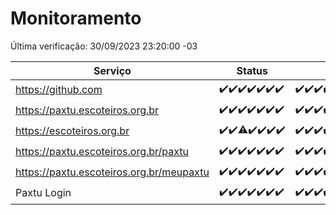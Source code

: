 # Monitoramento

Última verificação: 30/09/2023 23:20:00 -03

|Serviço|Status|Últimas 24h|
|---|---|---|
|https://github.com|<span title="2023-09-24: OK=24">✔️</span><span title="2023-09-25: OK=24">✔️</span><span title="2023-09-26: OK=24">✔️</span><span title="2023-09-27: OK=24">✔️</span><span title="2023-09-28: OK=24">✔️</span><span title="2023-09-29: OK=24">✔️</span><span title="2023-09-30: OK=3">✔️</span>|<span title="30/09/2023 00:06:00 -03 : 200">✔️</span><span title="30/09/2023 01:07:00 -03 : 200">✔️</span><span title="30/09/2023 02:04:00 -03 : 200">✔️</span><span title="30/09/2023 03:07:00 -03 : 200">✔️</span><span title="30/09/2023 04:03:00 -03 : 200">✔️</span><span title="30/09/2023 05:06:00 -03 : 200">✔️</span><span title="30/09/2023 06:03:00 -03 : 200">✔️</span><span title="30/09/2023 07:04:00 -03 : 200">✔️</span><span title="30/09/2023 08:03:00 -03 : 200">✔️</span><span title="30/09/2023 09:09:00 -03 : 200">✔️</span><span title="30/09/2023 10:04:00 -03 : 200">✔️</span><span title="30/09/2023 11:02:00 -03 : 200">✔️</span><span title="30/09/2023 12:04:00 -03 : 200">✔️</span><span title="30/09/2023 13:06:00 -03 : 200">✔️</span><span title="30/09/2023 14:02:00 -03 : 200">✔️</span><span title="30/09/2023 15:06:00 -03 : 200">✔️</span><span title="30/09/2023 16:02:00 -03 : 200">✔️</span><span title="30/09/2023 17:04:00 -03 : 200">✔️</span><span title="30/09/2023 18:02:00 -03 : 200">✔️</span><span title="30/09/2023 19:03:00 -03 : 200">✔️</span><span title="30/09/2023 20:03:00 -03 : 200">✔️</span><span title="30/09/2023 21:33:00 -03 : 200">✔️</span><span title="30/09/2023 22:51:00 -03 : 200">✔️</span><span title="30/09/2023 23:20:00 -03 : 200">✔️</span>|
|https://paxtu.escoteiros.org.br|<span title="2023-09-24: OK=24">✔️</span><span title="2023-09-25: OK=24">✔️</span><span title="2023-09-26: OK=24">✔️</span><span title="2023-09-27: OK=24">✔️</span><span title="2023-09-28: OK=24">✔️</span><span title="2023-09-29: OK=24">✔️</span><span title="2023-09-30: OK=3">✔️</span>|<span title="30/09/2023 00:06:00 -03 : 200">✔️</span><span title="30/09/2023 01:07:00 -03 : 200">✔️</span><span title="30/09/2023 02:04:00 -03 : 200">✔️</span><span title="30/09/2023 03:07:00 -03 : 200">✔️</span><span title="30/09/2023 04:03:00 -03 : 200">✔️</span><span title="30/09/2023 05:06:00 -03 : 200">✔️</span><span title="30/09/2023 06:03:00 -03 : 200">✔️</span><span title="30/09/2023 07:04:00 -03 : 200">✔️</span><span title="30/09/2023 08:03:00 -03 : 200">✔️</span><span title="30/09/2023 09:09:00 -03 : 200">✔️</span><span title="30/09/2023 10:04:00 -03 : 200">✔️</span><span title="30/09/2023 11:02:00 -03 : 200">✔️</span><span title="30/09/2023 12:04:00 -03 : 200">✔️</span><span title="30/09/2023 13:06:00 -03 : 200">✔️</span><span title="30/09/2023 14:02:00 -03 : 200">✔️</span><span title="30/09/2023 15:06:00 -03 : 200">✔️</span><span title="30/09/2023 16:02:00 -03 : 200">✔️</span><span title="30/09/2023 17:04:00 -03 : 200">✔️</span><span title="30/09/2023 18:02:00 -03 : 200">✔️</span><span title="30/09/2023 19:03:00 -03 : 200">✔️</span><span title="30/09/2023 20:03:00 -03 : 200">✔️</span><span title="30/09/2023 21:33:00 -03 : 200">✔️</span><span title="30/09/2023 22:51:00 -03 : 200">✔️</span><span title="30/09/2023 23:20:00 -03 : 200">✔️</span>|
|https://escoteiros.org.br|<span title="2023-09-24: OK=24">✔️</span><span title="2023-09-25: OK=24">✔️</span><span title="2023-09-26: OK=23, Falhas=1">⚠️</span><span title="2023-09-27: OK=24">✔️</span><span title="2023-09-28: OK=24">✔️</span><span title="2023-09-29: OK=24">✔️</span><span title="2023-09-30: OK=3">✔️</span>|<span title="30/09/2023 00:06:00 -03 : 200">✔️</span><span title="30/09/2023 01:07:00 -03 : 200">✔️</span><span title="30/09/2023 02:04:00 -03 : 200">✔️</span><span title="30/09/2023 03:07:00 -03 : 200">✔️</span><span title="30/09/2023 04:03:00 -03 : 200">✔️</span><span title="30/09/2023 05:06:00 -03 : 200">✔️</span><span title="30/09/2023 06:03:00 -03 : 200">✔️</span><span title="30/09/2023 07:04:00 -03 : 200">✔️</span><span title="30/09/2023 08:03:00 -03 : 200">✔️</span><span title="30/09/2023 09:09:00 -03 : 200">✔️</span><span title="30/09/2023 10:04:00 -03 : 200">✔️</span><span title="30/09/2023 11:02:00 -03 : 200">✔️</span><span title="30/09/2023 12:04:00 -03 : 200">✔️</span><span title="30/09/2023 13:06:00 -03 : 200">✔️</span><span title="30/09/2023 14:02:00 -03 : 200">✔️</span><span title="30/09/2023 15:06:00 -03 : 200">✔️</span><span title="30/09/2023 16:02:00 -03 : 200">✔️</span><span title="30/09/2023 17:04:00 -03 : 200">✔️</span><span title="30/09/2023 18:02:00 -03 : 200">✔️</span><span title="30/09/2023 19:03:00 -03 : 200">✔️</span><span title="30/09/2023 20:03:00 -03 : 200">✔️</span><span title="30/09/2023 21:33:00 -03 : 200">✔️</span><span title="30/09/2023 22:51:00 -03 : 200">✔️</span><span title="30/09/2023 23:20:00 -03 : 200">✔️</span>|
|https://paxtu.escoteiros.org.br/paxtu|<span title="2023-09-24: OK=24">✔️</span><span title="2023-09-25: OK=24">✔️</span><span title="2023-09-26: OK=24">✔️</span><span title="2023-09-27: OK=24">✔️</span><span title="2023-09-28: OK=24">✔️</span><span title="2023-09-29: OK=24">✔️</span><span title="2023-09-30: OK=3">✔️</span>|<span title="30/09/2023 00:06:00 -03 : 200">✔️</span><span title="30/09/2023 01:07:00 -03 : 200">✔️</span><span title="30/09/2023 02:04:00 -03 : 200">✔️</span><span title="30/09/2023 03:07:00 -03 : 200">✔️</span><span title="30/09/2023 04:03:00 -03 : 200">✔️</span><span title="30/09/2023 05:06:00 -03 : 200">✔️</span><span title="30/09/2023 06:03:00 -03 : 200">✔️</span><span title="30/09/2023 07:04:00 -03 : 200">✔️</span><span title="30/09/2023 08:03:00 -03 : 200">✔️</span><span title="30/09/2023 09:09:00 -03 : 200">✔️</span><span title="30/09/2023 10:04:00 -03 : 200">✔️</span><span title="30/09/2023 11:02:00 -03 : 200">✔️</span><span title="30/09/2023 12:04:00 -03 : 200">✔️</span><span title="30/09/2023 13:06:00 -03 : 200">✔️</span><span title="30/09/2023 14:02:00 -03 : 200">✔️</span><span title="30/09/2023 15:06:00 -03 : 200">✔️</span><span title="30/09/2023 16:02:00 -03 : 200">✔️</span><span title="30/09/2023 17:04:00 -03 : 200">✔️</span><span title="30/09/2023 18:02:00 -03 : 200">✔️</span><span title="30/09/2023 19:03:00 -03 : 200">✔️</span><span title="30/09/2023 20:03:00 -03 : 200">✔️</span><span title="30/09/2023 21:33:00 -03 : 200">✔️</span><span title="30/09/2023 22:51:00 -03 : 200">✔️</span><span title="30/09/2023 23:20:00 -03 : 200">✔️</span>|
|https://paxtu.escoteiros.org.br/meupaxtu|<span title="2023-09-24: OK=24">✔️</span><span title="2023-09-25: OK=24">✔️</span><span title="2023-09-26: OK=24">✔️</span><span title="2023-09-27: OK=24">✔️</span><span title="2023-09-28: OK=24">✔️</span><span title="2023-09-29: OK=24">✔️</span><span title="2023-09-30: OK=3">✔️</span>|<span title="30/09/2023 00:06:00 -03 : 200">✔️</span><span title="30/09/2023 01:07:00 -03 : 200">✔️</span><span title="30/09/2023 02:04:00 -03 : 200">✔️</span><span title="30/09/2023 03:07:00 -03 : 200">✔️</span><span title="30/09/2023 04:03:00 -03 : 200">✔️</span><span title="30/09/2023 05:06:00 -03 : 200">✔️</span><span title="30/09/2023 06:03:00 -03 : 200">✔️</span><span title="30/09/2023 07:04:00 -03 : 200">✔️</span><span title="30/09/2023 08:03:00 -03 : 200">✔️</span><span title="30/09/2023 09:09:00 -03 : 200">✔️</span><span title="30/09/2023 10:04:00 -03 : 200">✔️</span><span title="30/09/2023 11:02:00 -03 : 200">✔️</span><span title="30/09/2023 12:04:00 -03 : 200">✔️</span><span title="30/09/2023 13:06:00 -03 : 200">✔️</span><span title="30/09/2023 14:02:00 -03 : 200">✔️</span><span title="30/09/2023 15:06:00 -03 : 200">✔️</span><span title="30/09/2023 16:02:00 -03 : 200">✔️</span><span title="30/09/2023 17:04:00 -03 : 200">✔️</span><span title="30/09/2023 18:03:00 -03 : 200">✔️</span><span title="30/09/2023 19:03:00 -03 : 200">✔️</span><span title="30/09/2023 20:03:00 -03 : 200">✔️</span><span title="30/09/2023 21:33:00 -03 : 200">✔️</span><span title="30/09/2023 22:51:00 -03 : 200">✔️</span><span title="30/09/2023 23:20:00 -03 : 200">✔️</span>|
|Paxtu Login|<span title="2023-09-24: OK=24">✔️</span><span title="2023-09-25: OK=24">✔️</span><span title="2023-09-26: OK=24">✔️</span><span title="2023-09-27: OK=24">✔️</span><span title="2023-09-28: OK=24">✔️</span><span title="2023-09-29: OK=24">✔️</span><span title="2023-09-30: OK=3">✔️</span>|<span title="30/09/2023 00:06:00 -03 : 200">✔️</span><span title="30/09/2023 01:07:00 -03 : 200">✔️</span><span title="30/09/2023 02:04:00 -03 : 200">✔️</span><span title="30/09/2023 03:07:00 -03 : 200">✔️</span><span title="30/09/2023 04:03:00 -03 : 200">✔️</span><span title="30/09/2023 05:06:00 -03 : 200">✔️</span><span title="30/09/2023 06:03:00 -03 : 200">✔️</span><span title="30/09/2023 07:04:00 -03 : 200">✔️</span><span title="30/09/2023 08:03:00 -03 : 200">✔️</span><span title="30/09/2023 09:09:00 -03 : 200">✔️</span><span title="30/09/2023 10:04:00 -03 : 200">✔️</span><span title="30/09/2023 11:02:00 -03 : 200">✔️</span><span title="30/09/2023 12:04:00 -03 : 200">✔️</span><span title="30/09/2023 13:06:00 -03 : 200">✔️</span><span title="30/09/2023 14:02:00 -03 : 200">✔️</span><span title="30/09/2023 15:06:00 -03 : 200">✔️</span><span title="30/09/2023 16:02:00 -03 : 200">✔️</span><span title="30/09/2023 17:04:00 -03 : 200">✔️</span><span title="30/09/2023 18:03:00 -03 : 200">✔️</span><span title="30/09/2023 19:03:00 -03 : 200">✔️</span><span title="30/09/2023 20:03:00 -03 : 200">✔️</span><span title="30/09/2023 21:33:00 -03 : 200">✔️</span><span title="30/09/2023 22:51:00 -03 : 200">✔️</span><span title="30/09/2023 23:20:00 -03 : 200">✔️</span>|
